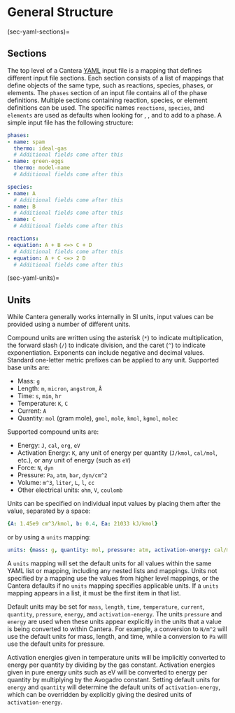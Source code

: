 # General Structure

(sec-yaml-sections)=
## Sections

The top level of a Cantera [YAML](https://yaml.org/spec/1.2/spec.html#Introduction)
input file is a mapping that defines different input file sections. Each section
consists of a list of mappings that define objects of the same type, such as reactions,
species, phases, or elements. The `phases` section of an input file contains all of the
phase definitions. Multiple sections containing reaction, species, or element
definitions can be used. The specific names `reactions`, `species`, and `elements` are
used as defaults when looking for [](sec-yaml-reactions), [](sec-yaml-species), and
[](sec-yaml-elements) to add to a phase. A simple input file has the following
structure:

```yaml
phases:
- name: spam
  thermo: ideal-gas
  # Additional fields come after this
- name: green-eggs
  thermo: model-name
  # Additional fields come after this

species:
- name: A
  # Additional fields come after this
- name: B
  # Additional fields come after this
- name: C
  # Additional fields come after this

reactions:
- equation: A + B <=> C + D
  # Additional fields come after this
- equation: A + C <=> 2 D
  # Additional fields come after this
```

(sec-yaml-units)=

## Units

While Cantera generally works internally in SI units, input values can be provided using
a number of different units.

Compound units are written using the asterisk (`*`) to indicate multiplication, the
forward slash (`/`) to indicate division, and the caret (`^`) to indicate
exponentiation. Exponents can include negative and decimal values. Standard one-letter
metric prefixes can be applied to any unit. Supported base units are:

- Mass: `g`
- Length: `m`, `micron`, `angstrom`, `Å`
- Time: `s`, `min`, `hr`
- Temperature: `K`, `C`
- Current: `A`
- Quantity: `mol` (gram mole), `gmol`, `mole`, `kmol`, `kgmol`, `molec`

Supported compound units are:

- Energy: `J`, `cal`, `erg`, `eV`
- Activation Energy: `K`, any unit of energy per quantity (`J/kmol`,
  `cal/mol`, etc.), or any unit of energy (such as `eV`)
- Force: `N`, `dyn`
- Pressure: `Pa`, `atm`, `bar`, `dyn/cm^2`
- Volume: `m^3`, `liter`, `L`, `l`, `cc`
- Other electrical units: `ohm`, `V`, `coulomb`

Units can be specified on individual input values by placing them after the value,
separated by a space:

```yaml
{A: 1.45e9 cm^3/kmol, b: 0.4, Ea: 21033 kJ/kmol}
```

or by using a `units` mapping:

```yaml
units: {mass: g, quantity: mol, pressure: atm, activation-energy: cal/mol}
```

A `units` mapping will set the default units for all values within the same YAML list or
mapping, including any nested lists and mappings. Units not specified by a mapping use
the values from higher level mappings, or the Cantera defaults if no `units` mapping
specifies applicable units. If a `units` mapping appears in a list, it must be the first
item in that list.

Default units may be set for `mass`, `length`, `time`, `temperature`, `current`,
`quantity`, `pressure`, `energy`, and `activation-energy`. The units `pressure` and
`energy` are used when these units appear explicitly in the units that a value is being
converted to within Cantera. For example, a conversion to `N/m^2` will use the default
units for mass, length, and time, while a conversion to `Pa` will use the default units
for pressure.

Activation energies given in temperature units will be implicitly converted to energy
per quantity by dividing by the gas constant. Activation energies given in pure energy
units such as eV will be converted to energy per quantity by multiplying by the Avogadro
constant. Setting default units for `energy` and `quantity` will determine the default
units of `activation-energy`, which can be overridden by explicitly giving the desired
units of `activation-energy`.

